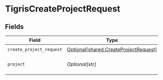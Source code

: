 # TigrisCreateProjectRequest


## Fields

| Field                                                                                    | Type                                                                                     | Required                                                                                 | Description                                                                              |
| ---------------------------------------------------------------------------------------- | ---------------------------------------------------------------------------------------- | ---------------------------------------------------------------------------------------- | ---------------------------------------------------------------------------------------- |
| `create_project_request`                                                                 | [Optional[shared.CreateProjectRequest]](undefined/models/shared/createprojectrequest.md) | :heavy_check_mark:                                                                       | N/A                                                                                      |
| `project`                                                                                | *Optional[str]*                                                                          | :heavy_check_mark:                                                                       | Create project with this name.                                                           |